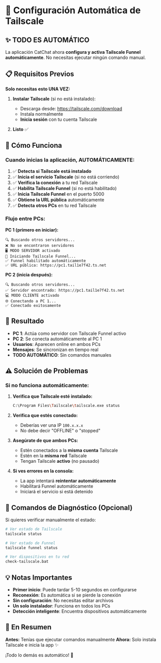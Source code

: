 # 🚀 Configuración Automática de Tailscale

## ✨ TODO ES AUTOMÁTICO

La aplicación CatChat ahora **configura y activa Tailscale Funnel automáticamente**. No necesitas ejecutar ningún comando manual.

## 📋 Requisitos Previos

**Solo necesitas esto UNA VEZ:**

1. **Instalar Tailscale** (si no está instalado):
   - Descarga desde: https://tailscale.com/download
   - Instala normalmente
   - **Inicia sesión** con tu cuenta Tailscale

2. **Listo** ✅

## 🎯 Cómo Funciona

### Cuando inicias la aplicación, AUTOMÁTICAMENTE:

1. ✅ **Detecta si Tailscale está instalado**
2. ✅ **Inicia el servicio Tailscale** (si no está corriendo)
3. ✅ **Verifica la conexión** a tu red Tailscale
4. ✅ **Habilita Tailscale Funnel** (si no está habilitado)
5. ✅ **Inicia Tailscale Funnel** en el puerto 5000
6. ✅ **Obtiene la URL pública** automáticamente
7. ✅ **Detecta otros PCs** en tu red Tailscale

### Flujo entre PCs:

**PC 1 (primero en iniciar):**
```
🔍 Buscando otros servidores...
❌ No se encontraron servidores
🖥️ MODO SERVIDOR activado
🚀 Iniciando Tailscale Funnel...
✅ Funnel habilitado automáticamente
✅ URL pública: https://pc1.tail1e7f42.ts.net
```

**PC 2 (inicia después):**
```
🔍 Buscando otros servidores...
✅ Servidor encontrado: https://pc1.tail1e7f42.ts.net
💻 MODO CLIENTE activado
🌐 Conectando a PC 1...
✅ Conectado exitosamente
```

## 🎉 Resultado

- **PC 1**: Actúa como servidor con Tailscale Funnel activo
- **PC 2**: Se conecta automáticamente al PC 1
- **Usuarios**: Aparecen online en ambos PCs
- **Mensajes**: Se sincronizan en tiempo real
- **TODO AUTOMÁTICO**: Sin comandos manuales

## ⚠️ Solución de Problemas

### Si no funciona automáticamente:

1. **Verifica que Tailscale esté instalado:**
   ```bash
   C:\Program Files\Tailscale\tailscale.exe status
   ```

2. **Verifica que estés conectado:**
   - Deberías ver una IP `100.x.x.x`
   - No debe decir "OFFLINE" o "stopped"

3. **Asegúrate de que ambos PCs:**
   - Estén conectados a la **misma cuenta** Tailscale
   - Estén en la **misma red** Tailscale
   - Tengan Tailscale **activo** (no pausado)

4. **Si ves errores en la consola:**
   - La app intentará **reintentar automáticamente**
   - Habilitará Funnel automáticamente
   - Iniciará el servicio si está detenido

## 🔧 Comandos de Diagnóstico (Opcional)

Si quieres verificar manualmente el estado:

```bash
# Ver estado de Tailscale
tailscale status

# Ver estado de Funnel
tailscale funnel status

# Ver dispositivos en tu red
check-tailscale.bat
```

## 💡 Notas Importantes

- **Primer inicio**: Puede tardar 5-10 segundos en configurarse
- **Reconexión**: Es automática si se pierde la conexión
- **Sin configuración**: No necesitas editar archivos
- **Un solo instalador**: Funciona en todos los PCs
- **Detección inteligente**: Encuentra dispositivos automáticamente

## 🎯 En Resumen

**Antes:** Tenías que ejecutar comandos manualmente
**Ahora:** Solo instala Tailscale e inicia la app ✨

¡Todo lo demás es automático! 🚀
